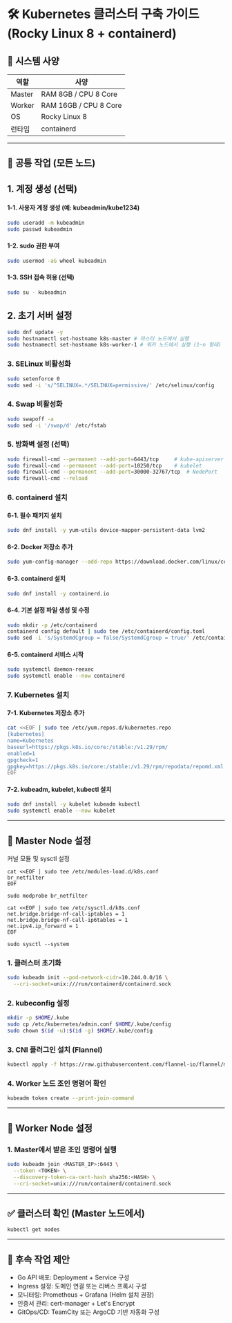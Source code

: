 # 🛠 Kubernetes 클러스터 구축 가이드 (Rocky Linux 8 + containerd)

## 📌 시스템 사양

| 역할     | 사양                         |
|----------|------------------------------|
| Master   | RAM 8GB / CPU 8 Core         |
| Worker   | RAM 16GB / CPU 8 Core        |
| OS       | Rocky Linux 8                |
| 런타임   | containerd                   |

---

## 📁 공통 작업 (모든 노드)

## 1. 계정 생성 (선택)
#### 1-1. 사용자 계정 생성 (예: kubeadmin/kube1234)
```bash
sudo useradd -m kubeadmin
sudo passwd kubeadmin
```

#### 1-2. sudo 권한 부여
```bash
sudo usermod -aG wheel kubeadmin
```

#### 1-3. SSH 접속 허용 (선택)
```bash
sudo su - kubeadmin
```

## 2. 초기 서버 설정
```bash
sudo dnf update -y
sudo hostnamectl set-hostname k8s-master # 마스터 노드에서 실행
sudo hostnamectl set-hostname k8s-worker-1 # 워커 노드에서 실행 (1~n 형태)
```

### 3. SELinux 비활성화
```bash
sudo setenforce 0
sudo sed -i 's/^SELINUX=.*/SELINUX=permissive/' /etc/selinux/config
```

### 4. Swap 비활성화
```bash
sudo swapoff -a
sudo sed -i '/swap/d' /etc/fstab
```

### 5. 방화벽 설정 (선택)
```bash
sudo firewall-cmd --permanent --add-port=6443/tcp     # kube-apiserver
sudo firewall-cmd --permanent --add-port=10250/tcp    # kubelet
sudo firewall-cmd --permanent --add-port=30000-32767/tcp  # NodePort
sudo firewall-cmd --reload
```

### 6. containerd 설치

#### 6-1. 필수 패키지 설치
```bash
sudo dnf install -y yum-utils device-mapper-persistent-data lvm2
```

#### 6-2. Docker 저장소 추가
```bash
sudo yum-config-manager --add-repo https://download.docker.com/linux/centos/docker-ce.repo
```

#### 6-3. containerd 설치
```bash
sudo dnf install -y containerd.io
```

#### 6-4. 기본 설정 파일 생성 및 수정
```bash
sudo mkdir -p /etc/containerd
containerd config default | sudo tee /etc/containerd/config.toml
sudo sed -i 's/SystemdCgroup = false/SystemdCgroup = true/' /etc/containerd/config.toml
```

#### 6-5. containerd 서비스 시작
```bash
sudo systemctl daemon-reexec
sudo systemctl enable --now containerd
```

### 7. Kubernetes 설치

#### 7-1. Kubernetes 저장소 추가
```bash
cat <<EOF | sudo tee /etc/yum.repos.d/kubernetes.repo
[kubernetes]
name=Kubernetes
baseurl=https://pkgs.k8s.io/core:/stable:/v1.29/rpm/
enabled=1
gpgcheck=1
gpgkey=https://pkgs.k8s.io/core:/stable:/v1.29/rpm/repodata/repomd.xml.key
EOF
```

#### 7-2. kubeadm, kubelet, kubectl 설치
```bash
sudo dnf install -y kubelet kubeadm kubectl
sudo systemctl enable --now kubelet
```

---

## 🧭 Master Node 설정

커널 모듈 및 sysctl 설정
```
cat <<EOF | sudo tee /etc/modules-load.d/k8s.conf
br_netfilter
EOF

sudo modprobe br_netfilter

cat <<EOF | sudo tee /etc/sysctl.d/k8s.conf
net.bridge.bridge-nf-call-iptables = 1
net.bridge.bridge-nf-call-ip6tables = 1
net.ipv4.ip_forward = 1
EOF

sudo sysctl --system
```
### 1. 클러스터 초기화
```bash
sudo kubeadm init --pod-network-cidr=10.244.0.0/16 \
  --cri-socket=unix:///run/containerd/containerd.sock
```

### 2. kubeconfig 설정
```bash
mkdir -p $HOME/.kube
sudo cp /etc/kubernetes/admin.conf $HOME/.kube/config
sudo chown $(id -u):$(id -g) $HOME/.kube/config
```

### 3. CNI 플러그인 설치 (Flannel)
```bash
kubectl apply -f https://raw.githubusercontent.com/flannel-io/flannel/master/Documentation/kube-flannel.yml
```

### 4. Worker 노드 조인 명령어 확인
```bash
kubeadm token create --print-join-command
```

---

## 🚀 Worker Node 설정

### 1. Master에서 받은 조인 명령어 실행
```bash
sudo kubeadm join <MASTER_IP>:6443 \
  --token <TOKEN> \
  --discovery-token-ca-cert-hash sha256:<HASH> \
  --cri-socket=unix:///run/containerd/containerd.sock
```

---

## ✅ 클러스터 확인 (Master 노드에서)
```bash
kubectl get nodes
```

---

## 🧩 후속 작업 제안

- Go API 배포: Deployment + Service 구성
- Ingress 설정: 도메인 연결 또는 리버스 프록시 구성
- 모니터링: Prometheus + Grafana (Helm 설치 권장)
- 인증서 관리: cert-manager + Let's Encrypt
- GitOps/CD: TeamCity 또는 ArgoCD 기반 자동화 구성
